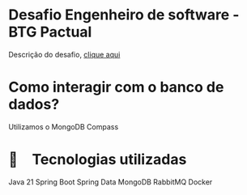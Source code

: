 # Desafio Engenheiro de software - BTG Pactual
Descrição do desafio,  [clique aqui](https://github.com/Vinicius0422/Desafio---BTG-Pactual/blob/main/challenge-description.md)
# Como interagir com o banco de dados?
Utilizamos o MongoDB Compass
# 🚀 Tecnologias utilizadas
Java 21
Spring Boot
Spring Data MongoDB
RabbitMQ
Docker
